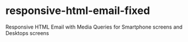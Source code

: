 # responsive-html-email-fixed
Responsive HTML Email with Media Queries for Smartphone screens and Desktops screens
